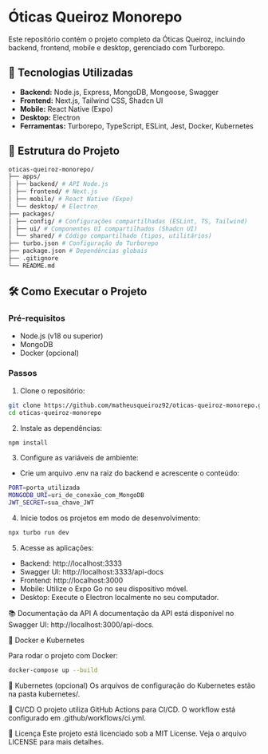 # Óticas Queiroz Monorepo

Este repositório contém o projeto completo da Óticas Queiroz, incluindo backend, frontend, mobile e desktop, gerenciado com Turborepo.

## 🚀 Tecnologias Utilizadas

- **Backend:** Node.js, Express, MongoDB, Mongoose, Swagger
- **Frontend:** Next.js, Tailwind CSS, Shadcn UI
- **Mobile:** React Native (Expo)
- **Desktop:** Electron
- **Ferramentas:** Turborepo, TypeScript, ESLint, Jest, Docker, Kubernetes

## 📂 Estrutura do Projeto

```bash
oticas-queiroz-monorepo/
├── apps/
│ ├── backend/ # API Node.js
│ ├── frontend/ # Next.js
│ ├── mobile/ # React Native (Expo)
│ └── desktop/ # Electron
├── packages/
│ ├── config/ # Configurações compartilhadas (ESLint, TS, Tailwind)
│ ├── ui/ # Componentes UI compartilhados (Shadcn UI)
│ └── shared/ # Código compartilhado (tipos, utilitários)
├── turbo.json # Configuração do Turborepo
├── package.json # Dependências globais
├── .gitignore
└── README.md
```

## 🛠️ Como Executar o Projeto

### Pré-requisitos

- Node.js (v18 ou superior)
- MongoDB
- Docker (opcional)

### Passos

1. Clone o repositório:

```bash
git clone https://github.com/matheusqueiroz92/oticas-queiroz-monorepo.git
cd oticas-queiroz-monorepo
```

2. Instale as dependências:

```bash
npm install
```

3. Configure as variáveis de ambiente:

- Crie um arquivo .env na raiz do backend e acrescente o conteúdo:

```bash
PORT=porta_utilizada
MONGODB_URI=uri_de_conexão_com_MongoDB
JWT_SECRET=sua_chave_JWT
```

4. Inicie todos os projetos em modo de desenvolvimento:

```bash
npx turbo run dev
```

5. Acesse as aplicações:

- Backend: http://localhost:3333
- Swagger UI: http://localhost:3333/api-docs
- Frontend: http://localhost:3000
- Mobile: Utilize o Expo Go no seu dispositivo móvel.
- Desktop: Execute o Electron localmente no seu computador.

📚 Documentação da API
A documentação da API está disponível no Swagger UI: http://localhost:3000/api-docs.

🐳 Docker e Kubernetes

Para rodar o projeto com Docker:

```bash
docker-compose up --build
```

🤖 Kubernetes (opcional)
Os arquivos de configuração do Kubernetes estão na pasta kubernetes/.

🤖 CI/CD
O projeto utiliza GitHub Actions para CI/CD. O workflow está configurado em .github/workflows/ci.yml.

📝 Licença
Este projeto está licenciado sob a MIT License. Veja o arquivo LICENSE para mais detalhes.
